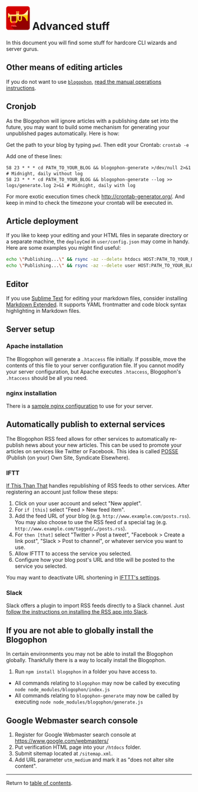 ![Blogophon -](blogophon.png) Advanced stuff
==============

In this document you will find some stuff for hardcore CLI wizards and server gurus.

Other means of editing articles
-------------------------------

If you do not want to use [`blogophon`](../index.js), [read the manual operations instructions](manual.md).

Cronjob
-------

As the Blogophon will ignore articles with a publishing date set into the future, you may want to build some mechanism for generating your unpublished pages automatically. Here is how:

Get the path to your blog by typing `pwd`. Then edit your Crontab: `crontab -e`

Add one of these lines:

```
58 23 * * * cd PATH_TO_YOUR_BLOG && blogophon-generate >/dev/null 2>&1 # Midnight, daily without log
58 23 * * * cd PATH_TO_YOUR_BLOG && blogophon-generate --log >> logs/generate.log 2>&1 # Midnight, daily with log
```

For more exotic execution times check http://crontab-generator.org/. And keep in mind to check the timezone your crontab will be executed in.

Article deployment
------------------

If you like to keep your editing and your HTML files in separate directory or a separate machine, the `deployCmd` in `user/config.json` may come in handy. Here are some examples you might find useful:

```bash
echo \"Publishing...\" && rsync -az --delete htdocs HOST:PATH_TO_YOUR_BLOG && echo \"Published\" # Sync only published HTML files, keep Blogophon from live server
echo \"Publishing...\" && rsync -az --delete user HOST:PATH_TO_YOUR_BLOG && echo \"Published\"   # Sync only Markdown files, let publishing be done by Cronjob or Daemon
```

Editor
------

If you use [Sublime Text](https://www.sublimetext.com/) for editing your markdown files, consider installing [Markdown Extended](https://github.com/jonschlinkert/sublime-markdown-extended). It supports YAML frontmatter and code block syntax highlighting in Markdown files.

Server setup
------------

### Apache installation

The Blogophon will generate a `.htaccess` file initially. If possible, move the contents of this file to your server configuration file. If you cannot modify your server configuration, but Apache executes `.htaccess`, Blogophon's `.htaccess` should be all you need.

### nginx installation

There is a [sample nginx configuration](nginx.conf) to use for your server.

Automatically publish to external services
------------------------------------------

The Blogophon RSS feed allows for other services to automatically re-publish news about your new articles. This can be used to promote your articles on services like Twitter or Facebook. This idea is called [POSSE](https://indieweb.org/POSSE) (Publish (on your) Own Site, Syndicate Elsewhere).

### IFTT

[If This Than That](https://ifttt.com) handles republishing of RSS feeds to other services. After registering an account just follow these steps:

1. Click on your user account and select "New applet".
2. For `if [this]` select "Feed > New feed item".
3. Add the feed URL of your blog (e.g. `http://www.example.com/posts.rss`). You may also choose to use the RSS feed of a special tag (e.g. `http://www.example.com/tagged/…/posts.rss`).
4. For `then [that]` select "Twitter > Post a tweet", "Facebook > Create a link post", "Slack > Post to channel", or whatever service you want to use.
5. Allow IFTTT to access the service you selected.
6. Configure how your blog post's URL and title will be posted to the service you selected.

You may want to deactivate URL shortening in [IFTTT's settings](https://ifttt.com/settings).

### Slack

Slack offers a plugin to import RSS feeds directly to a Slack channel. Just [follow the instructions on installing the RSS app into Slack](https://get.slack.help/hc/en-us/articles/218688467-Add-RSS-feeds-to-Slack).

If you are not able to globally install the Blogophon
-----------------------------------------------------

In certain environments you may not be able to install the Blogophon globally. Thankfully there is a way to locally install the Blogophon.

1. Run `npm install blogophon` in a folder you have access to.

* All commands relating to `blogophon` may now be called by executing `node node_modules/blogophon/index.js`
* All commands relating to `blogophon-generate` may now be called by executing `node node_modules/blogophon/generate.js`

Google Webmaster search console
-------------------------------

1. Register for Google Webmaster search console at https://www.google.com/webmasters/
1. Put verification HTML page into your `/htdocs` folder.
1. Submit sitemap located at `/sitemap.xml`.
1. Add URL parameter `utm_medium` and mark it as "does not alter site content".

---

Return to [table of contents](README.md).
